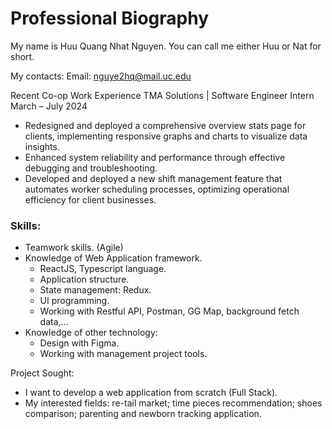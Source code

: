 
# Professional Biography 

My name is Huu Quang Nhat Nguyen. You can call me either Huu or Nat for short.

My contacts: 
Email: nguye2hq@mail.uc.edu

Recent Co-op Work Experience
TMA Solutions | Software Engineer Intern	March – July 2024
- Redesigned and deployed a comprehensive overview stats page for clients, implementing responsive graphs and charts to visualize data insights. 
- Enhanced system reliability and performance through effective debugging and troubleshooting. 
- Developed and deployed a new shift management feature that automates worker scheduling processes, optimizing operational efficiency for client businesses. 
  
### Skills: 
- Teamwork skills. (Agile) 
- Knowledge of Web Application framework. 
	- ReactJS, Typescript language. 
	- Application structure. 
	- State management: Redux.  
	- UI programming. 
	- Working with Restful API, Postman, GG Map, background fetch data,… 
- Knowledge of other technology: 
	- Design with Figma. 
	- Working with management project tools. 

Project Sought: 
- I want to develop a web application from scratch (Full Stack). 
- My interested fields: re-tail market; time pieces recommendation; shoes comparison; parenting and newborn tracking application. 
